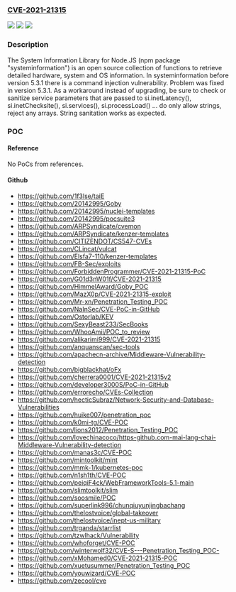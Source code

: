 ### [CVE-2021-21315](https://cve.mitre.org/cgi-bin/cvename.cgi?name=CVE-2021-21315)
![](https://img.shields.io/static/v1?label=Product&message=systeminformation&color=blue)
![](https://img.shields.io/static/v1?label=Version&message=n%2Fa&color=blue)
![](https://img.shields.io/static/v1?label=Vulnerability&message=CWE-78%3A%20Improper%20Neutralization%20of%20Special%20Elements%20used%20in%20an%20OS%20Command%20('OS%20Command%20Injection')&color=brighgreen)

### Description

The System Information Library for Node.JS (npm package "systeminformation") is an open source collection of functions to retrieve detailed hardware, system and OS information. In systeminformation before version 5.3.1 there is a command injection vulnerability. Problem was fixed in version 5.3.1. As a workaround instead of upgrading, be sure to check or sanitize service parameters that are passed to si.inetLatency(), si.inetChecksite(), si.services(), si.processLoad() ... do only allow strings, reject any arrays. String sanitation works as expected.

### POC

#### Reference
No PoCs from references.

#### Github
- https://github.com/1f3lse/taiE
- https://github.com/20142995/Goby
- https://github.com/20142995/nuclei-templates
- https://github.com/20142995/pocsuite3
- https://github.com/ARPSyndicate/cvemon
- https://github.com/ARPSyndicate/kenzer-templates
- https://github.com/CITIZENDOT/CS547-CVEs
- https://github.com/CLincat/vulcat
- https://github.com/Elsfa7-110/kenzer-templates
- https://github.com/FB-Sec/exploits
- https://github.com/ForbiddenProgrammer/CVE-2021-21315-PoC
- https://github.com/G01d3nW01f/CVE-2021-21315
- https://github.com/HimmelAward/Goby_POC
- https://github.com/MazX0p/CVE-2021-21315-exploit
- https://github.com/Mr-xn/Penetration_Testing_POC
- https://github.com/NaInSec/CVE-PoC-in-GitHub
- https://github.com/Ostorlab/KEV
- https://github.com/SexyBeast233/SecBooks
- https://github.com/WhooAmii/POC_to_review
- https://github.com/alikarimi999/CVE-2021-21315
- https://github.com/anquanscan/sec-tools
- https://github.com/apachecn-archive/Middleware-Vulnerability-detection
- https://github.com/bigblackhat/oFx
- https://github.com/cherrera0001/CVE-2021-21315v2
- https://github.com/developer3000S/PoC-in-GitHub
- https://github.com/errorecho/CVEs-Collection
- https://github.com/hecticSubraz/Network-Security-and-Database-Vulnerabilities
- https://github.com/huike007/penetration_poc
- https://github.com/k0mi-tg/CVE-POC
- https://github.com/lions2012/Penetration_Testing_POC
- https://github.com/lovechinacoco/https-github.com-mai-lang-chai-Middleware-Vulnerability-detection
- https://github.com/manas3c/CVE-POC
- https://github.com/mintoolkit/mint
- https://github.com/mmk-1/kubernetes-poc
- https://github.com/n1sh1th/CVE-POC
- https://github.com/peiqiF4ck/WebFrameworkTools-5.1-main
- https://github.com/slimtoolkit/slim
- https://github.com/soosmile/POC
- https://github.com/superlink996/chunqiuyunjingbachang
- https://github.com/thelostvoice/global-takeover
- https://github.com/thelostvoice/inept-us-military
- https://github.com/trganda/starrlist
- https://github.com/tzwlhack/Vulnerability
- https://github.com/whoforget/CVE-POC
- https://github.com/winterwolf32/CVE-S---Penetration_Testing_POC-
- https://github.com/xMohamed0/CVE-2021-21315-POC
- https://github.com/xuetusummer/Penetration_Testing_POC
- https://github.com/youwizard/CVE-POC
- https://github.com/zecool/cve

